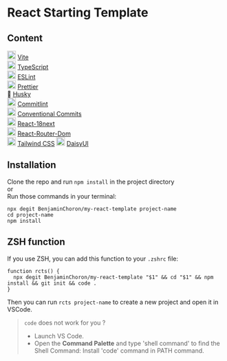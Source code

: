 # React Starting Template

## Content

<img src="https://www.svgrepo.com/show/374167/vite.svg" alt="vite logo" style="width: 20px"> [Vite](https://vitejs.dev/)\
<img src="https://cdn-icons-png.flaticon.com/512/5968/5968381.png" alt="typescript logo" style="width: 20px"> [TypeScript](https://www.typescriptlang.org/)\
<img src="https://upload.wikimedia.org/wikipedia/commons/thumb/e/e3/ESLint_logo.svg/1200px-ESLint_logo.svg.png" alt="eslint logo" style="width: 20px"> [ESLint](https://eslint.org/)\
<img src="https://www.svgrepo.com/show/354208/prettier.svg" alt="prettier logo" style="width: 20px"> [Prettier](https://prettier.io/)\
🐶 [Husky](https://github.com/typicode/husky)\
<img src="https://www.svgrepo.com/show/373518/commitlint.svg" alt="commitlint logo" style="width: 20px"> [Commitlint](https://commitlint.js.org/#/)\
<img src="https://vivaxy.gallerycdn.vsassets.io/extensions/vivaxy/vscode-conventional-commits/1.25.0/1672399638528/Microsoft.VisualStudio.Services.Icons.Default" alt="conventional commits logo" style="width: 20px"> [Conventional Commits](https://www.conventionalcommits.org/en/v1.0.0/)\
<img src="https://www.gitbook.com/cdn-cgi/image/width=40,dpr=2,height=40,fit=contain,format=auto/https%3A%2F%2F4042378089-files.gitbook.io%2F~%2Ffiles%2Fv0%2Fb%2Fgitbook-legacy-files%2Fo%2Fspaces%252F-L9iS6WpW81N7RGRTQ-K%252Favatar.png%3Fgeneration%3D1523345851027218%26alt%3Dmedia" alt="react-18next logo" style="width: 20px"> [React-18next](https://react.i18next.com/)\
<img src="https://reactrouter.com/_brand/react-router-mark-color.png" alt="react-router-dom logo" style="width: 20px"> [React-Router-Dom](https://reactrouter.com/en/main)\
<img src="https://static-00.iconduck.com/assets.00/tailwind-css-icon-2048x1229-u8dzt4uh.png" alt="tailwind css logo" style="width: 20px"> [Tailwind CSS](https://tailwindcss.com/)
<img src="https://daisyui.com/images/daisyui-logo/daisyui-logomark.svg" alt="daisy ui logo" style="width: 20px"> [DaisyUI]([https://tailwindcss.com/](https://daisyui.com/))

## Installation

Clone the repo and run `npm install` in the project directory\
or\
Run those commands in your terminal:

```
npx degit BenjaminChoron/my-react-template project-name
cd project-name
npm install
```

## ZSH function

If you use ZSH, you can add this function to your `.zshrc` file:

```
function rcts() {
  npx degit BenjaminChoron/my-react-template "$1" && cd "$1" && npm install && git init && code .
}
```

Then you can run `rcts project-name` to create a new project and open it in VSCode.

> `code` does not work for you ?
>
> - Launch VS Code.
> - Open the **Command Palette** and type 'shell command' to find the Shell Command: Install 'code' command in PATH command.
